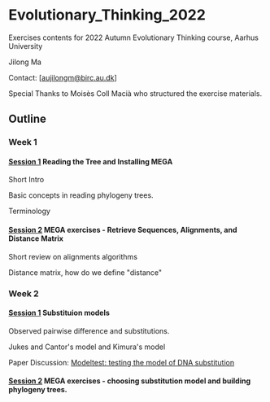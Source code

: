 # Evolutionary_Thinking_2022

Exercises contents for 2022 Autumn Evolutionary Thinking course, Aarhus University


Jilong Ma

Contact: [aujilongm@birc.au.dk]


Special Thanks to Moisès Coll Macià who structured the exercise materials.

## Outline

### Week 1
#### [Session 1](https://github.com/Jilong-Jerome/Evolutionary_Thinking_2022/tree/main/week35/Wednesday) Reading the Tree and Installing MEGA 
Short Intro

Basic concepts in reading phylogeny trees.

Terminology
#### [Session 2](https://github.com/Jilong-Jerome/Evolutionary_Thinking_2022/tree/main/week35/Friday) MEGA exercises - Retrieve Sequences, Alignments, and Distance Matrix
Short review on alignments algorithms

Distance matrix, how do we define "distance"

### Week 2
#### [Session 1](https://github.com/Jilong-Jerome/Evolutionary_Thinking_2022/tree/main/week36/Wednesday) Substituion models

Observed pairwise difference and substitutions.

Jukes and Cantor's model and Kimura's model

Paper Discussion: [Modeltest: testing the model of DNA substitution](https://watermark.silverchair.com/140817.pdf?token=AQECAHi208BE49Ooan9kkhW_Ercy7Dm3ZL_9Cf3qfKAc485ysgAAAvswggL3BgkqhkiG9w0BBwagggLoMIIC5AIBADCCAt0GCSqGSIb3DQEHATAeBglghkgBZQMEAS4wEQQMsyveQ_-HoHA6YhAQAgEQgIICrsML-cxTqD027v9Fe8Dxlw04nMTHv0-UF-f6oGvVQmFGaYhDXla0yTHc9HQTqEG2fTdEIgpsfxZWk95ajTPwzujHbi5Tps86ZBlPMstwLuntcS52cWSm4UCCAzPSgvJbRABABW9E7n4IYwD1sg26p_-W1Ijg5Hb9USUTkSTGlu5PU-LXXun5x4i1zvDmXB59DkaKeIb7EaE9Qc4mh6XWC0pZRhRCoUn6JNYzhDLvCUZjpitlhvuh5QDgi_GC2db9uKJwZtvN1OTt7QFO5k3vRMUdLMoUEk-znrAKK9KXGnzAf_iwmyXIppBYfi7UKfoRunpHSeJf6BXt7Jov-6sJQPlheMJV8GOI2bkT7ifkJzcZO3qzrnpLF3DHqo-EgjCr723uwLfXVKOFTzLJ3dZ7WKy9FRhAQd-T2I29lVs1fzxtn8WYJWwDHWPKMHH-4RlEKUWzACZQwO1Y3N-W0aFbuA1Wu20KM1AhgwvPaXFxCn7G_oBwhGi1Wj9DA7Yrt_VKrjR3JUXtB3o7oqSozXo3VaF7_cFOqLVtdp7qYydGVm7vI3l6OjJAqhEo0EjHEKxwH003abVb6Tt3v2MoErVlbcEu_ELb14_4yilBcjCnLtd4SN-Eqgg0qydz6D0gG95CW6zzYD_P9h6uIlHKu93JDgAQeB9K_TaFp9RX32JUHAyLZuHmjdCIb9PDvMPzLZ2umE_XappoQkzWZs1se4XzJzXRr5JBHsOEHHZeLok0OQZ5OsJv8n0OQUvEOaFfp1JjqAGs-0MQXUNR19X3EnmG4O5yAHDtM5wqiOQ3tW4593VBYaTakZB8eKvkcyAZFKmS67490C5804V0LcSa_A1I9H1IZZM5CbTYoCs7hK95ioVfijAf6a2bVCrTx58oA_0RuUUHyE5nodr5uvH752Lp)

#### [Session 2]() MEGA exercises - choosing substitution model and building phylogeny trees.

